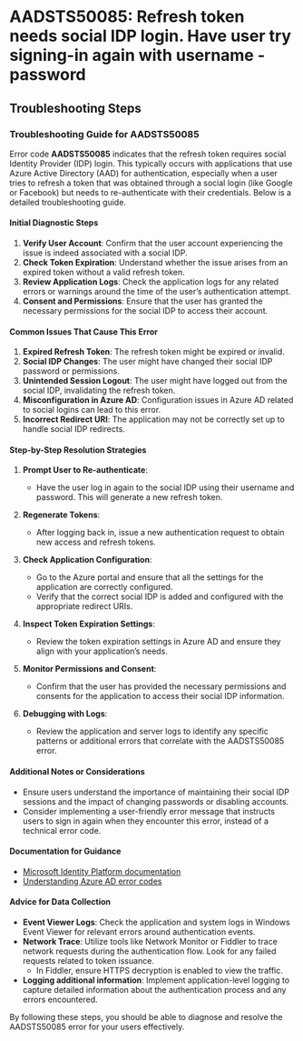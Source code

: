 # AADSTS50085: Refresh token needs social IDP login. Have user try signing-in again with username -password


## Troubleshooting Steps
### Troubleshooting Guide for AADSTS50085

Error code **AADSTS50085** indicates that the refresh token requires social Identity Provider (IDP) login. This typically occurs with applications that use Azure Active Directory (AAD) for authentication, especially when a user tries to refresh a token that was obtained through a social login (like Google or Facebook) but needs to re-authenticate with their credentials. Below is a detailed troubleshooting guide.

#### Initial Diagnostic Steps
1. **Verify User Account**: Confirm that the user account experiencing the issue is indeed associated with a social IDP.
2. **Check Token Expiration**: Understand whether the issue arises from an expired token without a valid refresh token.
3. **Review Application Logs**: Check the application logs for any related errors or warnings around the time of the user’s authentication attempt.
4. **Consent and Permissions**: Ensure that the user has granted the necessary permissions for the social IDP to access their account.

#### Common Issues That Cause This Error
1. **Expired Refresh Token**: The refresh token might be expired or invalid.
2. **Social IDP Changes**: The user might have changed their social IDP password or permissions.
3. **Unintended Session Logout**: The user might have logged out from the social IDP, invalidating the refresh token.
4. **Misconfiguration in Azure AD**: Configuration issues in Azure AD related to social logins can lead to this error.
5. **Incorrect Redirect URI**: The application may not be correctly set up to handle social IDP redirects.

#### Step-by-Step Resolution Strategies
1. **Prompt User to Re-authenticate**: 
   - Have the user log in again to the social IDP using their username and password. This will generate a new refresh token.
  
2. **Regenerate Tokens**:
   - After logging back in, issue a new authentication request to obtain new access and refresh tokens.

3. **Check Application Configuration**: 
   - Go to the Azure portal and ensure that all the settings for the application are correctly configured.
   - Verify that the correct social IDP is added and configured with the appropriate redirect URIs.

4. **Inspect Token Expiration Settings**: 
   - Review the token expiration settings in Azure AD and ensure they align with your application’s needs. 

5. **Monitor Permissions and Consent**:
   - Confirm that the user has provided the necessary permissions and consents for the application to access their social IDP information.

6. **Debugging with Logs**:
   - Review the application and server logs to identify any specific patterns or additional errors that correlate with the AADSTS50085 error.

#### Additional Notes or Considerations
- Ensure users understand the importance of maintaining their social IDP sessions and the impact of changing passwords or disabling accounts.
- Consider implementing a user-friendly error message that instructs users to sign in again when they encounter this error, instead of a technical error code.

#### Documentation for Guidance
- [Microsoft Identity Platform documentation](https://docs.microsoft.com/en-us/azure/active-directory/develop/)
- [Understanding Azure AD error codes](https://learn.microsoft.com/en-us/azure/active-directory/develop/reference-aad-error-codes)

#### Advice for Data Collection
- **Event Viewer Logs**: Check the application and system logs in Windows Event Viewer for relevant errors around authentication events.
- **Network Trace**: Utilize tools like Network Monitor or Fiddler to trace network requests during the authentication flow. Look for any failed requests related to token issuance.
  - In Fiddler, ensure HTTPS decryption is enabled to view the traffic.
- **Logging additional information**: Implement application-level logging to capture detailed information about the authentication process and any errors encountered.

By following these steps, you should be able to diagnose and resolve the AADSTS50085 error for your users effectively.